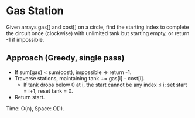 # Gas Station

Given arrays gas[] and cost[] on a circle, find the starting index to complete the circuit once (clockwise) with unlimited tank but starting empty, or return -1 if impossible.

## Approach (Greedy, single pass)
- If sum(gas) < sum(cost), impossible → return -1.
- Traverse stations, maintaining tank += gas[i] - cost[i].
  - If tank drops below 0 at i, the start cannot be any index ≤ i; set start = i+1, reset tank = 0.
- Return start.

Time: O(n), Space: O(1).

